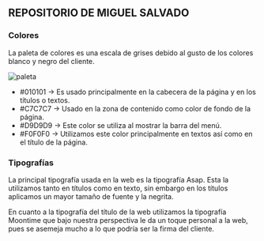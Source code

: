 ## REPOSITORIO DE MIGUEL SALVADO



### Colores

La paleta de colores es una escala de grises debido al gusto de los colores blanco y negro del cliente.

![paleta](/src/assets/images/paleta.jpg)

 - #010101 → Es usado principalmente en la cabecera de la página y en los títulos o textos.
 - #C7C7C7 → Usado en la zona de contenido como color de fondo de la página.
 - #D9D9D9 → Este color se utiliza al mostrar la barra del menú.
 - #F0F0F0 → Utilizamos este color principalmente en textos así como en el título de la página.



### Tipografías

La principal tipografía usada en la web es la tipografía Asap. Esta la utilizamos tanto en títulos como en texto, sin embargo en los títulos aplicamos un mayor tamaño de fuente y la negrita.

En cuanto a la tipografía del título de la web utilizamos la tipografía Moontime que bajo nuestra perspectiva le da un toque personal a la web, pues se asemeja mucho a lo que podría ser la firma del cliente.